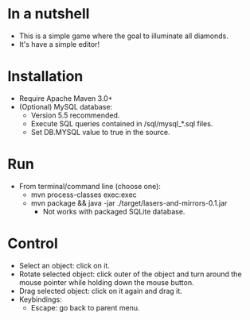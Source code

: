 In a nutshell
======================================================
 * This is a simple game where the goal to illuminate all diamonds. 
 * It's have a simple editor!

Installation
======================================================
 * Require Apache Maven 3.0+
 * (Optional) MySQL database:
   * Version 5.5 recommended.
   * Execute SQL queries contained in <project directory>/sql/mysql_*.sql files.
   * Set DB.MYSQL value to true in the source.

Run
======================================================
 * From terminal/command line (choose one):
   * mvn process-classes exec:exec
   * mvn package && java -jar ./target/lasers-and-mirrors-0.1.jar
     * Not works with packaged SQLite database.

Control
======================================================
 * Select an object: click on it.
 * Rotate selected object: click outer of the object and turn around the mouse pointer while holding down the mouse button.
 * Drag selected object: click on it again and drag it.
 * Keybindings:
    * Escape: go back to parent menu.
